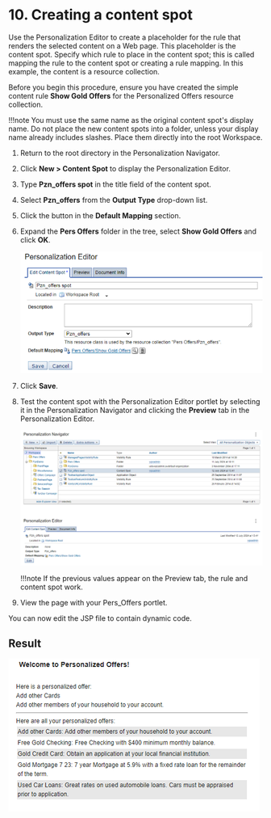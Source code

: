 # 10. Creating a content spot

Use the Personalization Editor to create a placeholder for the rule that renders the selected content on a Web page. This placeholder is the content spot. Specify which rule to place in the content spot; this is called mapping the rule to the content spot or creating a rule mapping. In this example, the content is a resource collection.

Before you begin this procedure, ensure you have created the simple content rule **Show Gold Offers** for the Personalized Offers resource collection.

!!!note
    You must use the same name as the original content spot's display name. Do not place the new content spots into a folder, unless your display name already includes slashes. Place them directly into the root Workspace.

1. Return to the root directory in the Personalization Navigator.

2. Click **New > Content Spot** to display the Personalization Editor.

3. Type **Pzn_offers spot** in the title field of the content spot.

4. Select **Pzn_offers** from the **Output Type** drop-down list.

5. Click the button in the **Default Mapping** section.

6. Expand the **Pers Offers** folder in the tree, select **Show Gold Offers** and click **OK**.

    ![Pzn Offer Spot rule](./images/Pzn_offersSpot_rule.png)  

7. Click **Save**.

8. Test the content spot with the Personalization Editor portlet by selecting it in the Personalization Navigator and clicking the **Preview** tab in the Personalization Editor.

    ![Pzn Offer Spot rule result](./images/pzn_offersSpot_rule_result.png)  

    !!!note
        If the previous values appear on the Preview tab, the rule and content spot work.

9. View the page with your Pers_Offers portlet.

You can now edit the JSP file to contain dynamic code.

## Result  

![Pers Offers Portlet content spot test](./images/Pers_Offers_portlet_content_spot_test_result.png)  
